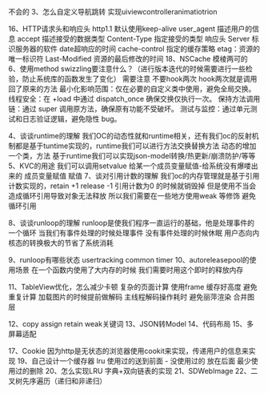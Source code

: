  不会的
 3、怎么自定义导航跳转
 实现uiviewcontrolleranimatiotrion
 
 16、HTTP请求头和响应头
 http1.1 默认使用keep-alive
 user_agent 描述用户的信息
 accept 描述接受的数据类型
 Content-Type 指定接受的类型
 响应头
 Server 标识服务器的软件
 date超响应的时间
 cache-control 指定的缓存策略
 etag：资源的唯一标识符
 Last-Modified 资源的最后修改的时间
 18、NSCache
 模棱两可的
 6、使用method swizzling要注意什么？（进行版本迭代的时候需要进行一些检验，防止系统库的函数发生了变化）
 需要注意 不要hook两次 hook两次就是调用回了原来的方法
 最小化影响范围：仅在必要的自定义类中使用，避免全局交换。
 线程安全：在 +load 中通过 dispatch_once 确保交换仅执行一次。
 保持方法调用链：通过 super 调用原方法，确保原有功能不受破坏。
 测试与监控：通过单元测试和日志验证逻辑，避免隐性 bug。
 
 4、谈谈runtime的理解
 我们OC的动态性就和runtime相关，还有我们oc的反射机制都是基于tuntime实现的，runtime我们可以进行方法交换替换方法 动态的增加一个类，方法
 基于runtime我们可以实现json-model转换/热更新/崩溃防护/等等
 5、KVC的用途
 我们可以调用setvalue 给某一个成员变量赋值-给系统没有爆喽出来的 成员变量赋值 赋值
 7、谈对引用计数的理解
 我们oc的内存管理就是基于引用计数实现的，retain +1 release -1 引用计数为0 的时候就销毁掉
 但是使用不当会造成循环引用导致对象无法释放
 所以我们需要在一些地方使用weak 等修饰 避免循环引用
 
 8、谈谈runloop的理解
 runloop是使我们程序一直运行的基础，他是处理事件的一个循环
 当我们有事件处理的时候处理事件 没有事件处理的时候休眠
 用户态向内核态的转换极大的节省了系统消耗
 
 9、runloop有哪些状态
 usertracking common timer
 10、autoreleasepool的使用场景
 在一个函数内使用了大内存的时候 我们需要时用这个即时的释放内存
 
 11、TableView优化，怎么减少卡顿
 复杂的页面计算 使用frame
 缓存好高度 避免重复计算
 加载图片的时候提前做解码 主线程解码操作耗时
 避免丽萍渲染
 合并图层
 
 12、copy assign retain weak关键词
 13、JSON转Model
 14、代码布局
 15、多屏幕适配

 
 17、Cookie
 因为http是无状态的浏览器使用cookit来实现，传递用户的信息来实现
 19、自己设计一个缓存器
 lru 使用过的送到前面 - 没使用过的 放在后面 最少使用过的删除
 20、怎么实现LRU
 字典+双向链表的实现
 21、SDWebImage
 22、二叉树先序遍历（递归和非递归）
 
 
